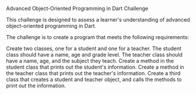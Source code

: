 Advanced Object-Oriented Programming in Dart Challenge


This challenge is designed to assess a learner's understanding of advanced object-oriented programming in Dart.



The challenge is to create a program that meets the following requirements:

Create two classes, one for a student and one for a teacher.
The student class should have a name, age and grade level.
The teacher class should have a name, age, and the subject they teach.
Create a method in the student class that prints out the student's information.
Create a method in the teacher class that prints out the teacher's information.
Create a third class that creates a student and teacher object, and calls the methods to print out the information.